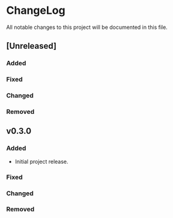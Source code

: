 # ChangeLog

All notable changes to this project will be documented in this file.

## \[Unreleased\]

### Added

### Fixed

### Changed

### Removed

## v0.3.0

### Added

- Initial project release.

### Fixed

### Changed

### Removed
